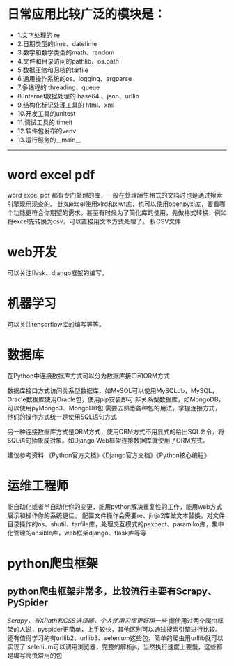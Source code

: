 # 日常应用比较广泛的模块是：
 * 1.文字处理的 re
 * 2.日期类型的time、datetime
 * 3.数字和数学类型的math、random
 * 4.文件和目录访问的pathlib、os.path
 * 5.数据压缩和归档的tarfile
 * 6.通用操作系统的os、logging、argparse
 * 7.多线程的 threading、queue
 * 8.Internet数据处理的 base64 、json、urllib
 * 9.结构化标记处理工具的 html、xml
 * 10.开发工具的unitest
 * 11.调试工具的 timeit
 * 12.软件包发布的venv
 * 13.运行服务的__main__
----

# word excel pdf
word excel pdf 都有专门处理的库，一般在处理陌生格式的文档时也是通过搜索引擎现用现查的。
比如excel使用xlrd和xlwt库，也可以使用openpyxl库，要看哪个功能更符合你期望的需求。甚至有时候为了简化库的使用，先做格式转换，例如将excel先转换为csv，可以直接用文本方式处理了。
拆CSV文件
# web开发
可以关注flask、django框架的编写。
# 机器学习
可以关注tensorflow库的编写等等。
# 数据库
在Python中连接数据库方式可以分为数据库接口和ORM方式 

数据库接口方式访问关系型数据库，如MySQL可以使用MySQLdb，MySQL，Oracle数据库使用Oracle包，使用pip安装即可 
非关系型数据库，如MongoDB，可以使用pyMongo3、MongoDB包 
需要去熟悉各种包的用法，掌握连接方式，他们的操作方式统一是使用SQL语句方式 

另一种连接数据库方式是ORM方式，使用ORM方式不用显式的给出SQL命令，将SQL语句抽象成对象。如Django Web框架连接数据库就使用了ORM方式。 

建议参考资料 《Python官方文档》《Django官方文档》《Python核心编程》
# 运维工程师
能自动化或者半自动化你的变更，能用python解决重复性的工作，能用web方式展示和操作你的系统更佳。
配置文件操作会需要re、jinja2库做文本替换，对文件目录操作的os、shutil、tarfile库，处理交互模式的pexpect、paramiko库，集中化管理的ansible库，web框架django、flask库等等

# python爬虫框架
## python爬虫框架非常多，比较流行主要有Scrapy、PySpider
_Scrapy，有XPath和CSS选择器，个人使用习惯更好用一些_
据使用过两个爬虫框架的人说，pyspider更简单，上手较快，其他区别可以通过搜索引擎进行比较。
还有值得学习的有urllib2、urllib3、selenium这些包，简单的爬虫用urllib就可以实现了
selenium可以调用浏览器，完整的解析js，当然执行速度上要慢，这些都是编写爬虫常用的包
